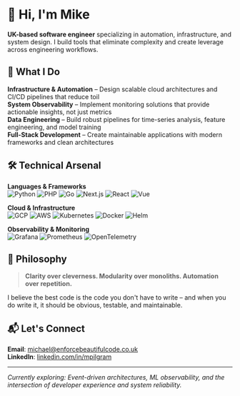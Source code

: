 # 👋 Hi, I'm Mike

**UK-based software engineer** specializing in automation, infrastructure, and system design. I build tools that eliminate complexity and create leverage across engineering workflows.

## 🚀 What I Do

**Infrastructure & Automation** – Design scalable cloud architectures and CI/CD pipelines that reduce toil  
**System Observability** – Implement monitoring solutions that provide actionable insights, not just metrics  
**Data Engineering** – Build robust pipelines for time-series analysis, feature engineering, and model training  
**Full-Stack Development** – Create maintainable applications with modern frameworks and clean architectures  

## 🛠️ Technical Arsenal

**Languages & Frameworks**  
![Python](https://img.shields.io/badge/-Python-3776AB?style=flat&logo=python&logoColor=white)
![PHP](https://img.shields.io/badge/-PHP-777BB4?style=flat&logo=php&logoColor=white)
![Go](https://img.shields.io/badge/-Go-00ADD8?style=flat&logo=go&logoColor=white)
![Next.js](https://img.shields.io/badge/-Next.js-000000?style=flat&logo=next.js&logoColor=white)
![React](https://img.shields.io/badge/-React-61DAFB?style=flat&logo=react&logoColor=black)
![Vue](https://img.shields.io/badge/-Vue-4FC08D?style=flat&logo=vue.js&logoColor=white)

**Cloud & Infrastructure**  
![GCP](https://img.shields.io/badge/-Google%20Cloud-4285F4?style=flat&logo=google-cloud&logoColor=white)
![AWS](https://img.shields.io/badge/-AWS-232F3E?style=flat&logo=amazon-aws&logoColor=white)
![Kubernetes](https://img.shields.io/badge/-Kubernetes-326CE5?style=flat&logo=kubernetes&logoColor=white)
![Docker](https://img.shields.io/badge/-Docker-2496ED?style=flat&logo=docker&logoColor=white)
![Helm](https://img.shields.io/badge/-Helm-0F1689?style=flat&logo=helm&logoColor=white)

**Observability & Monitoring**  
![Grafana](https://img.shields.io/badge/-Grafana-F46800?style=flat&logo=grafana&logoColor=white)
![Prometheus](https://img.shields.io/badge/-Prometheus-E6522C?style=flat&logo=prometheus&logoColor=white)
![OpenTelemetry](https://img.shields.io/badge/-OpenTelemetry-3d3d3d?style=flat&logo=opentelemetry&logoColor=white)

## 🎯 Philosophy

> **Clarity over cleverness. Modularity over monoliths. Automation over repetition.**

I believe the best code is the code you don't have to write – and when you do write it, it should be obvious, testable, and maintainable.

## 📬 Let's Connect

**Email**: [michael@enforcebeautifulcode.co.uk](mailto:michael@enforcebeautifulcode.co.uk)  
**LinkedIn**: [linkedin.com/in/mpilgram](https://linkedin.com/in/mpilgram)

---

*Currently exploring: Event-driven architectures, ML observability, and the intersection of developer experience and system reliability.*
